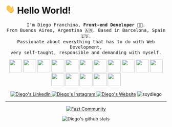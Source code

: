 # <img src="https://raw.githubusercontent.com/soydiego/soydiego/master/img/hi.gif" width="30"> Hello World!

<p align="center">

  <samp>
    I'm Diego Franchina, <strong>Front-end Developer 👨‍💻</strong>.
    <br>
    From Buenos Aires, Argentina 🇦🇷. Based in Barcelona, Spain 🇪🇸.
    <br>
    Passionate about everything that has to do with Web Development, 
    <br>
    very self-taught, responsible and demanding with myself.
  </samp>
</p>

<p align="center">

<img width="40" height="40" ng-src="https://cdn.jsdelivr.net/gh/devicons/devicon/icons/html5/html5-original-wordmark.svg" src="https://cdn.jsdelivr.net/gh/devicons/devicon/icons/html5/html5-original-wordmark.svg">
<img width="40" height="40" ng-src="https://cdn.jsdelivr.net/gh/devicons/devicon/icons/css3/css3-original-wordmark.svg" src="https://cdn.jsdelivr.net/gh/devicons/devicon/icons/css3/css3-original-wordmark.svg">
<img width="40" height="40" width="40" height="40" ng-src="https://cdn.jsdelivr.net/gh/devicons/devicon/icons/javascript/javascript-original.svg" src="https://cdn.jsdelivr.net/gh/devicons/devicon/icons/javascript/javascript-original.svg">
<img width="40" height="40" ng-src="https://cdn.jsdelivr.net/gh/devicons/devicon/icons/sass/sass-original.svg" src="https://cdn.jsdelivr.net/gh/devicons/devicon/icons/sass/sass-original.svg">
<img width="40" height="40" ng-src="https://cdn.jsdelivr.net/gh/devicons/devicon/icons/bootstrap/bootstrap-plain-wordmark.svg" src="https://cdn.jsdelivr.net/gh/devicons/devicon/icons/bootstrap/bootstrap-plain-wordmark.svg">
<img width="40" height="40" ng-src="https://cdn.jsdelivr.net/gh/devicons/devicon/icons/tailwindcss/tailwindcss-plain.svg" src="https://cdn.jsdelivr.net/gh/devicons/devicon/icons/tailwindcss/tailwindcss-plain.svg">
<img width="40" height="40" ng-src="https://cdn.jsdelivr.net/gh/devicons/devicon/icons/react/react-original-wordmark.svg" src="https://cdn.jsdelivr.net/gh/devicons/devicon/icons/react/react-original-wordmark.svg">
<img width="40" height="40" ng-src="https://cdn.jsdelivr.net/gh/devicons/devicon/icons/redux/redux-original.svg" src="https://cdn.jsdelivr.net/gh/devicons/devicon/icons/redux/redux-original.svg">
<img width="40" height="40" ng-src="https://cdn.jsdelivr.net/gh/devicons/devicon/icons/firebase/firebase-plain-wordmark.svg" src="https://cdn.jsdelivr.net/gh/devicons/devicon/icons/firebase/firebase-plain-wordmark.svg">
<img width="40" height="40" ng-src="https://cdn.jsdelivr.net/gh/devicons/devicon/icons/php/php-original.svg" src="https://cdn.jsdelivr.net/gh/devicons/devicon/icons/php/php-original.svg">
<img width="40" height="40" ng-src="https://cdn.jsdelivr.net/gh/devicons/devicon/icons/mysql/mysql-original-wordmark.svg" src="https://cdn.jsdelivr.net/gh/devicons/devicon/icons/mysql/mysql-original-wordmark.svg">
<img width="40" height="40" ng-src="https://cdn.jsdelivr.net/gh/devicons/devicon/icons/git/git-original-wordmark.svg" src="https://cdn.jsdelivr.net/gh/devicons/devicon/icons/git/git-original-wordmark.svg">
<img width="40" height="40" ng-src="https://cdn.jsdelivr.net/gh/devicons/devicon/icons/wordpress/wordpress-original.svg" src="https://cdn.jsdelivr.net/gh/devicons/devicon/icons/wordpress/wordpress-original.svg">
<img width="40" height="40" ng-src="https://cdn.jsdelivr.net/gh/devicons/devicon/icons/linux/linux-original.svg" src="https://cdn.jsdelivr.net/gh/devicons/devicon/icons/linux/linux-original.svg">
<img width="40" height="40" ng-src="https://cdn.jsdelivr.net/gh/devicons/devicon/icons/photoshop/photoshop-plain.svg" src="https://cdn.jsdelivr.net/gh/devicons/devicon/icons/photoshop/photoshop-plain.svg">
<img width="40" height="40" ng-src="https://cdn.jsdelivr.net/gh/devicons/devicon/icons/illustrator/illustrator-plain.svg" src="https://cdn.jsdelivr.net/gh/devicons/devicon/icons/illustrator/illustrator-plain.svg">

</p>

<p align="center">

  <a href="https://www.linkedin.com/in/SoyDiegoF" target="_blank">
    <img alt="Diego's LinkedIn" src="https://img.shields.io/badge/LinkedIn-%230077B5.svg?&style=flat-square&logo=linkedin&logoColor=white&color=141321" alt="LinkedIn">
  </a>

  <a href="https://www.instagram.com/SoyDieg0" target="_blank">
    <img alt="Diego's Instagram" src="https://img.shields.io/badge/Instagram-%23E4405F.svg?&style=flat-square&logo=instagram&logoColor=white&color=141321" alt="Instagram">
  </a>

<a href="https://www.SoyDiego.com.ar">
    <img alt="Diego's Website" src="https://img.shields.io/badge/Website-%23E4405F.svg?&style=flat-square&logo=data:image/png;base64,iVBORw0KGgoAAAANSUhEUgAAABAAAAAQCAYAAAAf8/9hAAAACXBIWXMAAA7EAAAOxAGVKw4bAAABBklEQVQ4jZXSwUqCURDF8W8hIRLRIiRaiLSM1i1EJKQXixDpEaKnaNEyQkKkZwgJaR0Rrlz9WnwjjPZpdpfn3v+ZmXOnKHY4qOMGU3zjGZ1d2AIHePH7LNDdBR4H8IE+mrgPbbQN3k/wO9rprhn6fJtBDXvoZDjuekvjKrCOa7zhE085MLSiIxj+J7CTgKehjdFYhycpsKuAbvGIs1T5FQeb0p7hHA8Y4hiXoS/hwww3UtsztKPyomKUyQocBoPU9mnSu8qN+4q5Byszp4fLUPpregsXyu+sbfruQrnb0FyDl8aTlcAqDEbx8A5HyiXJgW2G06xVgY3/hJNJLzqZR/VhZWAV5wemZxHv9PwSqwAAAABJRU5ErkJggg==&logoColor=white&color=141321" alt="Website"></a>

<img src="https://komarev.com/ghpvc/?username=soydiego" alt="soydiego" />

</p>

---

<div align="center">

[![Fazt Community](https://img.shields.io/badge/Fazt%20Community%20Contributor-GitHub-red)](https://github.com/faztcommunity)

![Diego's github stats](https://github-readme-stats.vercel.app/api?username=SoyDiego&show_icons=true&theme=radical)

</div>
